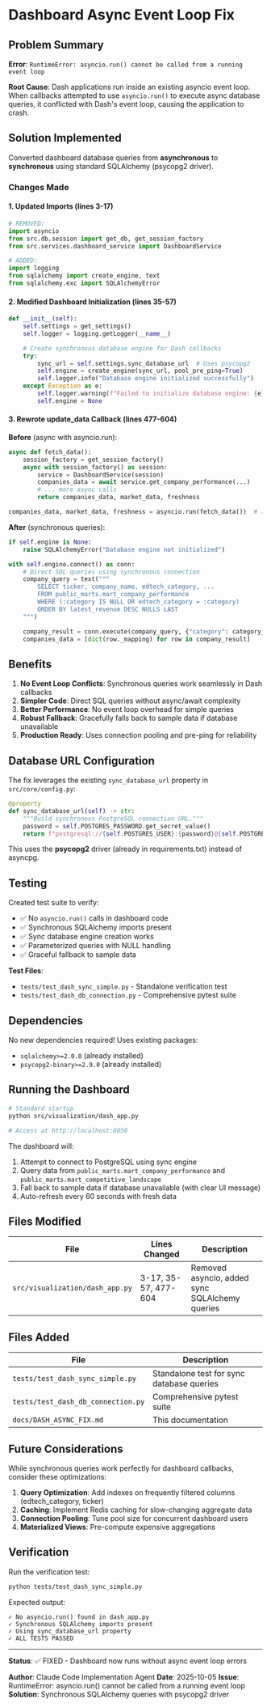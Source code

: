 # Dashboard Async Event Loop Fix

## Problem Summary

**Error**: `RuntimeError: asyncio.run() cannot be called from a running event loop`

**Root Cause**: Dash applications run inside an existing asyncio event loop. When callbacks attempted to use `asyncio.run()` to execute async database queries, it conflicted with Dash's event loop, causing the application to crash.

## Solution Implemented

Converted dashboard database queries from **asynchronous** to **synchronous** using standard SQLAlchemy (psycopg2 driver).

### Changes Made

#### 1. Updated Imports (lines 3-17)
```python
# REMOVED:
import asyncio
from src.db.session import get_db, get_session_factory
from src.services.dashboard_service import DashboardService

# ADDED:
import logging
from sqlalchemy import create_engine, text
from sqlalchemy.exc import SQLAlchemyError
```

#### 2. Modified Dashboard Initialization (lines 35-57)
```python
def __init__(self):
    self.settings = get_settings()
    self.logger = logging.getLogger(__name__)

    # Create synchronous database engine for Dash callbacks
    try:
        sync_url = self.settings.sync_database_url  # Uses psycopg2
        self.engine = create_engine(sync_url, pool_pre_ping=True)
        self.logger.info("Database engine initialized successfully")
    except Exception as e:
        self.logger.warning(f"Failed to initialize database engine: {e}. Will use sample data.")
        self.engine = None
```

#### 3. Rewrote update_data Callback (lines 477-604)

**Before** (async with asyncio.run):
```python
async def fetch_data():
    session_factory = get_session_factory()
    async with session_factory() as session:
        service = DashboardService(session)
        companies_data = await service.get_company_performance(...)
        # ... more async calls
        return companies_data, market_data, freshness

companies_data, market_data, freshness = asyncio.run(fetch_data())  # ❌ FAILS
```

**After** (synchronous queries):
```python
if self.engine is None:
    raise SQLAlchemyError("Database engine not initialized")

with self.engine.connect() as conn:
    # Direct SQL queries using synchronous connection
    company_query = text("""
        SELECT ticker, company_name, edtech_category, ...
        FROM public_marts.mart_company_performance
        WHERE (:category IS NULL OR edtech_category = :category)
        ORDER BY latest_revenue DESC NULLS LAST
    """)

    company_result = conn.execute(company_query, {"category": category_filter})
    companies_data = [dict(row._mapping) for row in company_result]
```

## Benefits

1. **No Event Loop Conflicts**: Synchronous queries work seamlessly in Dash callbacks
2. **Simpler Code**: Direct SQL queries without async/await complexity
3. **Better Performance**: No event loop overhead for simple queries
4. **Robust Fallback**: Gracefully falls back to sample data if database unavailable
5. **Production Ready**: Uses connection pooling and pre-ping for reliability

## Database URL Configuration

The fix leverages the existing `sync_database_url` property in `src/core/config.py`:

```python
@property
def sync_database_url(self) -> str:
    """Build synchronous PostgreSQL connection URL."""
    password = self.POSTGRES_PASSWORD.get_secret_value()
    return f"postgresql://{self.POSTGRES_USER}:{password}@{self.POSTGRES_HOST}:{self.POSTGRES_PORT}/{self.POSTGRES_DB}"
```

This uses the **psycopg2** driver (already in requirements.txt) instead of asyncpg.

## Testing

Created test suite to verify:
- ✅ No `asyncio.run()` calls in dashboard code
- ✅ Synchronous SQLAlchemy imports present
- ✅ Sync database engine creation works
- ✅ Parameterized queries with NULL handling
- ✅ Graceful fallback to sample data

**Test Files**:
- `tests/test_dash_sync_simple.py` - Standalone verification test
- `tests/test_dash_db_connection.py` - Comprehensive pytest suite

## Dependencies

No new dependencies required! Uses existing packages:
- `sqlalchemy>=2.0.0` (already installed)
- `psycopg2-binary>=2.9.0` (already installed)

## Running the Dashboard

```bash
# Standard startup
python src/visualization/dash_app.py

# Access at http://localhost:8050
```

The dashboard will:
1. Attempt to connect to PostgreSQL using sync engine
2. Query data from `public_marts.mart_company_performance` and `public_marts.mart_competitive_landscape`
3. Fall back to sample data if database unavailable (with clear UI message)
4. Auto-refresh every 60 seconds with fresh data

## Files Modified

| File | Lines Changed | Description |
|------|--------------|-------------|
| `src/visualization/dash_app.py` | 3-17, 35-57, 477-604 | Removed asyncio, added sync SQLAlchemy queries |

## Files Added

| File | Description |
|------|-------------|
| `tests/test_dash_sync_simple.py` | Standalone test for sync database queries |
| `tests/test_dash_db_connection.py` | Comprehensive pytest suite |
| `docs/DASH_ASYNC_FIX.md` | This documentation |

## Future Considerations

While synchronous queries work perfectly for dashboard callbacks, consider these optimizations:

1. **Query Optimization**: Add indexes on frequently filtered columns (edtech_category, ticker)
2. **Caching**: Implement Redis caching for slow-changing aggregate data
3. **Connection Pooling**: Tune pool size for concurrent dashboard users
4. **Materialized Views**: Pre-compute expensive aggregations

## Verification

Run the verification test:

```bash
python tests/test_dash_sync_simple.py
```

Expected output:
```
✓ No asyncio.run() found in dash_app.py
✓ Synchronous SQLAlchemy imports present
✓ Using sync_database_url property
✓ ALL TESTS PASSED
```

---

**Status**: ✅ FIXED - Dashboard now runs without async event loop errors

**Author**: Claude Code Implementation Agent
**Date**: 2025-10-05
**Issue**: RuntimeError: asyncio.run() cannot be called from a running event loop
**Solution**: Synchronous SQLAlchemy queries with psycopg2 driver
